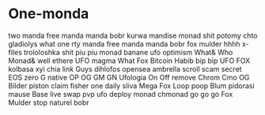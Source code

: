 # One-monda
two manda
free manda
manda
bobr kurwa
mandise
monad shit
potomy chto gladiolys
what one rty
 manda free manda manda bobr
 fox mulder
 hhhh
x-files
trololoshka
shit
piu piu monad
banane
ufo
optimism
What&
Who
Monad&
well ethere
UFO
magma
What Fox
Bitcoin
Habib bip bip
UFO FOX
kolbasa
xyi
chia
link
Guys
dihlofos
opensea
ambrella
scroll scam
secret
EOS
zero
G native
OP OG GM GN 
Ufologia
On Off
remove
Chrom
Cmo
OG Bilder
piston
claim
fisher one
daily
sliva
Mega Fox
Loop poop
Blum pidorasi
mause
Base
live
swap
pvp
ufo
deploy
monad chmonad
go go go
Fox Mulder
stop
naturel
bobr
